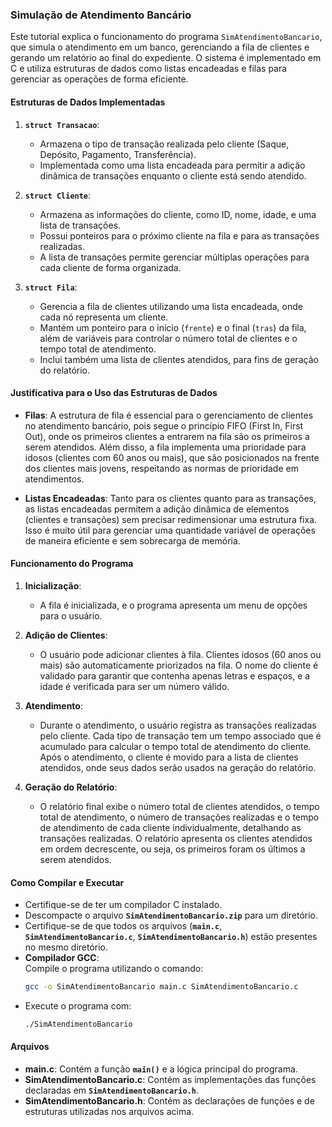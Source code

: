 ### Simulação de Atendimento Bancário

Este tutorial explica o funcionamento do programa `SimAtendimentoBancario`, que simula o atendimento em um banco, gerenciando a fila de clientes e gerando um relatório ao final do expediente. O sistema é implementado em C e utiliza estruturas de dados como listas encadeadas e filas para gerenciar as operações de forma eficiente.

#### Estruturas de Dados Implementadas

1. **`struct Transacao`**:
   - Armazena o tipo de transação realizada pelo cliente (Saque, Depósito, Pagamento, Transferência).
   - Implementada como uma lista encadeada para permitir a adição dinâmica de transações enquanto o cliente está sendo atendido.

2. **`struct Cliente`**:
   - Armazena as informações do cliente, como ID, nome, idade, e uma lista de transações.
   - Possui ponteiros para o próximo cliente na fila e para as transações realizadas.
   - A lista de transações permite gerenciar múltiplas operações para cada cliente de forma organizada.

3. **`struct Fila`**:
   - Gerencia a fila de clientes utilizando uma lista encadeada, onde cada nó representa um cliente.
   - Mantém um ponteiro para o início (`frente`) e o final (`tras`) da fila, além de variáveis para controlar o número total de clientes e o tempo total de atendimento.
   - Inclui também uma lista de clientes atendidos, para fins de geração do relatório.

#### Justificativa para o Uso das Estruturas de Dados

- **Filas**: A estrutura de fila é essencial para o gerenciamento de clientes no atendimento bancário, pois segue o princípio FIFO (First In, First Out), onde os primeiros clientes a entrarem na fila são os primeiros a serem atendidos. Além disso, a fila implementa uma prioridade para idosos (clientes com 60 anos ou mais), que são posicionados na frente dos clientes mais jovens, respeitando as normas de prioridade em atendimentos.

- **Listas Encadeadas**: Tanto para os clientes quanto para as transações, as listas encadeadas permitem a adição dinâmica de elementos (clientes e transações) sem precisar redimensionar uma estrutura fixa. Isso é muito útil para gerenciar uma quantidade variável de operações de maneira eficiente e sem sobrecarga de memória.

#### Funcionamento do Programa

1. **Inicialização**:
   - A fila é inicializada, e o programa apresenta um menu de opções para o usuário.

2. **Adição de Clientes**:
   - O usuário pode adicionar clientes à fila. Clientes idosos (60 anos ou mais) são automaticamente priorizados na fila. O nome do cliente é validado para garantir que contenha apenas letras e espaços, e a idade é verificada para ser um número válido.

3. **Atendimento**:
   - Durante o atendimento, o usuário registra as transações realizadas pelo cliente. Cada tipo de transação tem um tempo associado que é acumulado para calcular o tempo total de atendimento do cliente. Após o atendimento, o cliente é movido para a lista de clientes atendidos, onde seus dados serão usados na geração do relatório.

4. **Geração do Relatório**:
   - O relatório final exibe o número total de clientes atendidos, o tempo total de atendimento, o número de transações realizadas e o tempo de atendimento de cada cliente individualmente, detalhando as transações realizadas. O relatório apresenta os clientes atendidos em ordem decrescente, ou seja, os primeiros foram os últimos a serem atendidos.

#### Como Compilar e Executar

- Certifique-se de ter um compilador C instalado.
- Descompacte o arquivo **`SimAtendimentoBancario.zip`** para um diretório.
- Certifique-se de que todos os arquivos (**`main.c`**, **`SimAtendimentoBancario.c`**, **`SimAtendimentoBancario.h`**) estão presentes no mesmo diretório.
- **Compilador GCC**:  
  Compile o programa utilizando o comando:
  ```bash
  gcc -o SimAtendimentoBancario main.c SimAtendimentoBancario.c
  ```
- Execute o programa com:
  ```bash
  ./SimAtendimentoBancario
  ```

#### Arquivos

- **main.c**: Contém a função **`main()`** e a lógica principal do programa.
- **SimAtendimentoBancario.c**: Contém as implementações das funções declaradas em **`SimAtendimentoBancario.h`**.
- **SimAtendimentoBancario.h**: Contém as declarações de funções e de estruturas utilizadas nos arquivos acima.